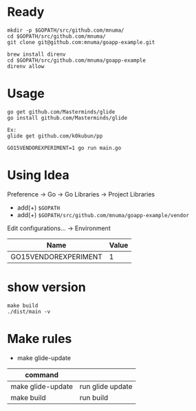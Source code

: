 # Ready

```
mkdir -p $GOPATH/src/github.com/mnuma/
cd $GOPATH/src/github.com/mnuma/
git clone git@github.com:mnuma/goapp-example.git
```

```
brew install direnv
cd $GOPATH/src/github.com/mnuma/goapp-example
direnv allow
```

# Usage

```
go get github.com/Masterminds/glide
go install github.com/Masterminds/glide
```

```
Ex:
glide get github.com/k0kubun/pp
```

```
GO15VENDOREXPERIMENT=1 go run main.go
```

# Using Idea

Preference → Go → Go Libraries → Project Libraries

- add(+) `$GOPATH`
- add(+) `$GOPATH/src/github.com/mnuma/goapp-example/vendor`

Edit configurations... → Environment


| Name| Value|
|-----|------|
|GO15VENDOREXPERIMENT     |1      |

# show version

```
make build 
./dist/main -v
```



# Make rules

- make glide-update

| command| |
|-----|------|
|make glide-update     |run glide update       |
|make build     |run build      |

